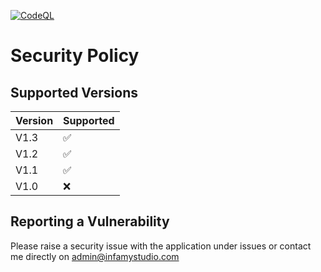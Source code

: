 [![CodeQL](https://github.com/InfamyStudio/lostArkAntiAFKBot/actions/workflows/codeql-analysis.yml/badge.svg)](https://github.com/InfamyStudio/lostArkAntiAFKBot/actions/workflows/codeql-analysis.yml)
# Security Policy

## Supported Versions

| Version | Supported          |
| ------- | ------------------ |
| V1.3  | :white_check_mark: |
| V1.2  | :white_check_mark: |
| V1.1  | :white_check_mark: |
| V1.0  | :x: |

## Reporting a Vulnerability

Please raise a security issue with the application under issues or contact me directly on admin@infamystudio.com
